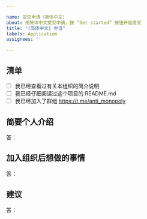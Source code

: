```yaml
---

name: 提交申请（简体中文）
about: 用简体中文提交申请，按 “Get started” 按钮开始提交
title: "[简体中文] 申请"
labels: Application
assignees: ''

---
```


<!--
这是注释

请按这个模板来提交，否则直接关闭

如果你没有按要求勾选完成，这个 issue 会被直接关闭
-->
## 清单

- [ ] 我已经查看过有关本组织的简介说明
- [ ] 我已经仔细阅读过这个项目的 README.md
- [ ] 我已经加入了群组 https://t.me/anti_monopoly

<!--

请填写下方信息，不想填的项可留空
您只需在各冒号后填写

-->

## 简要个人介绍
答：

## 加入组织后想做的事情
答：

## 建议
答：
